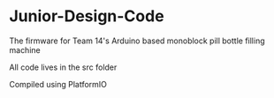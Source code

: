 # Junior-Design-Code
The firmware for Team 14's Arduino based monoblock pill bottle filling machine

All code lives in the src folder

Compiled using PlatformIO
